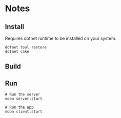 # Notes
## Install 
Requires dotnet runtime to be installed on your system.

```
dotnet tool restore
dotnet cake
```
## Build

## Run
```
# Run the server
moon server:start

# Run the app
moon client:start 
```